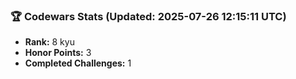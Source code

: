 ### 🏆 Codewars Stats (Updated: 2025-07-26 12:15:11 UTC)

- **Rank:** 8 kyu
- **Honor Points:** 3
- **Completed Challenges:** 1
